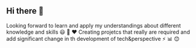 ## Hi there 👋
Looking forward to learn and apply my understandings about different knowledge and skills
😃 👊 ❤
Creating projetcs that really are required and add significant change in th development of tech&perspective
⚡ 📊 😊

<!--
**Deshvan11/Deshvan11** is a ✨ _special_ ✨ repository because its `README.md` (this file) appears on your GitHub profile.

Here are some ideas to get you started:

- 🔭 I’m currently working on ...
- 🌱 I’m currently learning ...
- 👯 I’m looking to collaborate on ...
- 🤔 I’m looking for help with ...
- 💬 Ask me about ...
- 📫 How to reach me: ...
- 😄 Pronouns: ...
- ⚡ Fun fact: ...
-->
